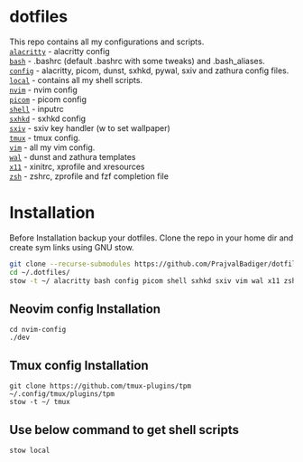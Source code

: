 # dotfiles

This repo contains all my configurations and scripts. <br>
[`alacritty`](/alacritty) - alacritty config <br>
[`bash`](/bash) - .bashrc (default .bashrc with some tweaks) and .bash_aliases. <br>
[`config`](/config) - alacritty, picom, dunst, sxhkd, pywal, sxiv and zathura config files. <br>
[`local`](/local) - contains all my shell scripts. <br>
[`nvim`](/nvim-config) - nvim config <br>
[`picom`](/picom) - picom config <br>
[`shell`](/shell) - inputrc <br>
[`sxhkd`](/sxhkd) - sxhkd config <br>
[`sxiv`](/sxiv) - sxiv key handler (w to set wallpaper) <br>
[`tmux`](/tmux) - tmux config. <br>
[`vim`](/vim) - all my vim config. <br>
[`wal`](/wal) - dunst and zathura templates <br>
[`x11`](/x11) - xinitrc, xprofile and xresources <br>
[`zsh`](/zsh) - zshrc, zprofile and fzf completion file <br>

# Installation

Before Installation backup your dotfiles. Clone the repo in your home dir and create sym links using GNU stow.

```bash
git clone --recurse-submodules https://github.com/PrajvalBadiger/dotfiles ~/.dotfiles/
cd ~/.dotfiles/
stow -t ~/ alacritty bash config picom shell sxhkd sxiv vim wal x11 zsh
```

## Neovim config Installation
```
cd nvim-config
./dev
```

## Tmux config Installation
```
git clone https://github.com/tmux-plugins/tpm ~/.config/tmux/plugins/tpm
stow -t ~/ tmux
```

## Use below command to get shell scripts
```bash
stow local
```
